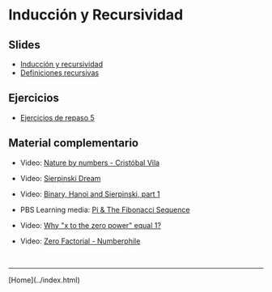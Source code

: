 # Inducción y Recursividad

## Slides

- [Inducción y recursividad](../slides/03.1-InduccionyRecursividad.pdf)  
- [Definiciones recursivas](../slides/03.2-Recursividad.pdf)  

<!--
-->

## Ejercicios

- [Ejercicios de repaso 5](05-Ejercicios-201910.pdf)  

<!--
- [Ejercicios de repaso final](06-Ejercicios-201920.pdf)  
-->


## Material complementario

- Video: [Nature by numbers - Cristóbal Vila](https://www.youtube.com/watch?v=kkGeOWYOFoA)  
- Video: [Sierpinski Dream](https://www.youtube.com/watch?v=P5EkdJRtF-4)  
- Video: [Binary, Hanoi and Sierpinski, part 1](https://www.youtube.com/watch?v=2SUvWfNJSsM)  
- PBS Learning media: [Pi & The Fibonacci Sequence](https://www.pbslearningmedia.org/resource/nvmm-math-pifibonacci/pi-the-fibonacci-sequence/)  

- Video: [Why "x to the zero power" equal 1?](https://www.youtube.com/watch?v=yiwAS3R-mG0)  
- Video: [Zero Factorial - Numberphile](https://www.youtube.com/watch?v=Mfk_L4Nx2ZI)  

<!--
- [Reverse Polish Notation](http://mathworld.wolfram.com/ReversePolishNotation.html)  
- [La leyenda del tablero de ajedrez](https://www.youtube.com/watch?v=jB-KGwBWIxg)  
- [Las paradojas de Zenón](https://www.youtube.com/watch?v=oy6TH2_czQg)  
- Video: [How The Six Degrees Phenomenon Has Changed Science](https://www.youtube.com/watch?v=X0mHf3oSUdU)  
- [Understanding Cantor’s Mathematical Infinity](https://medium.com/however-mathematics/understanding-cantors-mathematical-infinity-bc9ffe7465da)  
-->


<BR>
<HR>
[Home](../index.html)
<BR>
